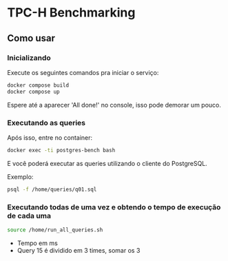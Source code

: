 # TPC-H Benchmarking

## Como usar


### Inicializando
Execute os seguintes comandos pra iniciar o serviço:
```bash
docker compose build
docker compose up
```

Espere até a aparecer 'All done!' no console, isso pode demorar um pouco.


### Executando as queries
Após isso, entre no container:

```bash
docker exec -ti postgres-bench bash
```

E você poderá executar as queries utilizando o cliente do PostgreSQL.

Exemplo:
```bash
psql -f /home/queries/q01.sql
```

### Executando todas de uma vez e obtendo o tempo de execução de cada uma

```bash
source /home/run_all_queries.sh
```

- Tempo em ms
- Query 15 é dividido em 3 times, somar os 3
